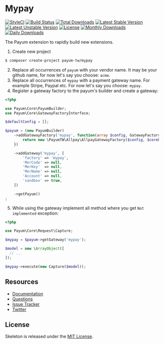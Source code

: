 # Mypay

[![StyleCI](https://styleci.io/repos/67906669/shield?style=flat)](https://styleci.io/repos/67906669)
[![Build Status](https://travis-ci.org/recca0120/payum-mypay.svg)](https://travis-ci.org/recca0120/payum-mypay)
[![Total Downloads](https://poser.pugx.org/payum-tw/mypay/d/total.svg)](https://packagist.org/packages/payum-tw/mypay)
[![Latest Stable Version](https://poser.pugx.org/payum-tw/mypay/v/stable.svg)](https://packagist.org/packages/payum-tw/mypay)
[![Latest Unstable Version](https://poser.pugx.org/payum-tw/mypay/v/unstable.svg)](https://packagist.org/packages/payum-tw/mypay)
[![License](https://poser.pugx.org/payum-tw/mypay/license.svg)](https://packagist.org/packages/payum-tw/mypay)
[![Monthly Downloads](https://poser.pugx.org/payum-tw/mypay/d/monthly)](https://packagist.org/packages/payum-tw/mypay)
[![Daily Downloads](https://poser.pugx.org/payum-tw/mypay/d/daily)](https://packagist.org/packages/payum-tw/mypay)

The Payum extension to rapidly build new extensions.

1. Create new project

```bash
$ composer create-project payum-tw/mypay
```

2. Replace all occurrences of `payum` with your vendor name. It may be your github name, for now let's say you choose: `acme`.
3. Replace all occurrences of `mypay` with a payment gateway name. For example Stripe, Paypal etc. For now let's say you choose: `mypay`.
4. Register a gateway factory to the payum's builder and create a gateway:

```php
<?php

use Payum\Core\PayumBuilder;
use Payum\Core\GatewayFactoryInterface;

$defaultConfig = [];

$payum = (new PayumBuilder)
    ->addGatewayFactory('mypay', function(array $config, GatewayFactoryInterface $coreGatewayFactory) {
        return new \PayumTW\Allpay\AllpayGatewayFactory($config, $coreGatewayFactory);
    })

    ->addGateway('mypay', [
        'factory' => 'mypay',
        'MerCode' => null,
        'MerKey'  => null,
        'MerName' => null,
        'Account' => null,
        'sandbox' => true,
    ])

    ->getPayum()
;
```

5. While using the gateway implement all method where you get `Not implemented` exception:

```php
<?php

use Payum\Core\Request\Capture;

$mypay = $payum->getGateway('mypay');

$model = new \ArrayObject([
  // ...
]);

$mypay->execute(new Capture($model));
```

## Resources

* [Documentation](https://github.com/Payum/Payum/blob/master/src/Payum/Core/Resources/docs/index.md)
* [Questions](http://stackoverflow.com/questions/tagged/payum)
* [Issue Tracker](https://github.com/Payum/Payum/issues)
* [Twitter](https://twitter.com/payumphp)

## License

Skeleton is released under the [MIT License](LICENSE).

